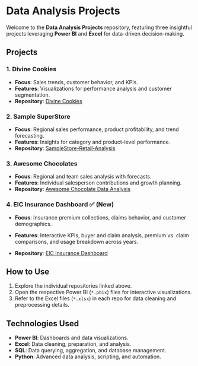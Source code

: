 
# Data Analysis Projects  

Welcome to the **Data Analysis Projects** repository, featuring three insightful projects leveraging **Power BI** and **Excel** for data-driven decision-making.  

## Projects  

### 1. Divine Cookies  
- **Focus**: Sales trends, customer behavior, and KPIs.  
- **Features**: Visualizations for performance analysis and customer segmentation.  
- **Repository**: [Divine Cookies](https://github.com/aman-alytics/Divine-Cookies)  

### 2. Sample SuperStore  
- **Focus**: Regional sales performance, product profitability, and trend forecasting.  
- **Features**: Insights for category and product-level performance.  
- **Repository**: [SampleStore-Retail-Analysis](https://github.com/aman-alytics/SampleStore-Retail-Analysis)  

### 3. Awesome Chocolates  
- **Focus**: Regional and team sales analysis with forecasts.  
- **Features**: Individual salesperson contributions and growth planning.  
- **Repository**: [Awesome Chocolate Data Analysis](https://github.com/aman-alytics/AwesomeChoclate-Data-Analysis)

### 4. EIC Insurance Dashboard ✅ (New)
- **Focus**: Insurance premium collections, claims behavior, and customer demographics.

- **Features**: Interactive KPIs, buyer and claim analysis, premium vs. claim comparisons, and usage breakdown across years.

- **Repository**:  [EIC Insurance Dashboard](https://github.com/aman-alytics/EIC_Insurance/tree/main)



## How to Use  
1. Explore the individual repositories linked above.  
2. Open the respective Power BI (`*.pbix`) files for interactive visualizations.  
3. Refer to the Excel files (`*.xlsx`) in each repo for data cleaning and preprocessing details.  

## Technologies Used  
- **Power BI**: Dashboards and data visualizations.  
- **Excel**: Data cleaning, preparation, and analysis.  
- **SQL**: Data querying, aggregation, and database management.
- **Python**: Advanced data analysis, scripting, and automation.
